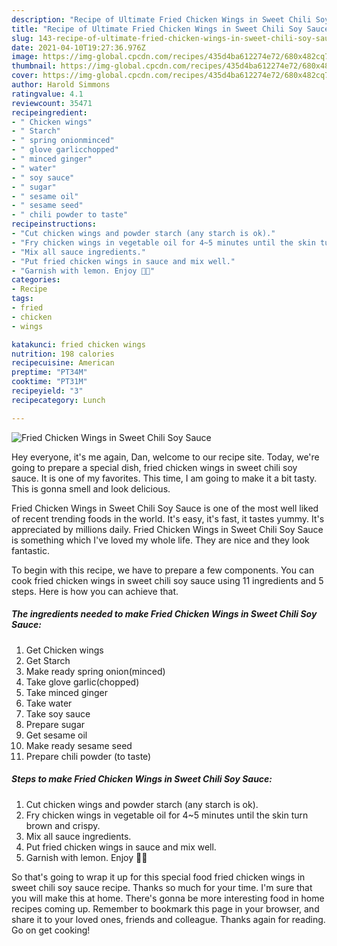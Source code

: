 ```yaml
---
description: "Recipe of Ultimate Fried Chicken Wings in Sweet Chili Soy Sauce"
title: "Recipe of Ultimate Fried Chicken Wings in Sweet Chili Soy Sauce"
slug: 143-recipe-of-ultimate-fried-chicken-wings-in-sweet-chili-soy-sauce
date: 2021-04-10T19:27:36.976Z
image: https://img-global.cpcdn.com/recipes/435d4ba612274e72/680x482cq70/fried-chicken-wings-in-sweet-chili-soy-sauce-recipe-main-photo.jpg
thumbnail: https://img-global.cpcdn.com/recipes/435d4ba612274e72/680x482cq70/fried-chicken-wings-in-sweet-chili-soy-sauce-recipe-main-photo.jpg
cover: https://img-global.cpcdn.com/recipes/435d4ba612274e72/680x482cq70/fried-chicken-wings-in-sweet-chili-soy-sauce-recipe-main-photo.jpg
author: Harold Simmons
ratingvalue: 4.1
reviewcount: 35471
recipeingredient:
- " Chicken wings"
- " Starch"
- " spring onionminced"
- " glove garlicchopped"
- " minced ginger"
- " water"
- " soy sauce"
- " sugar"
- " sesame oil"
- " sesame seed"
- " chili powder to taste"
recipeinstructions:
- "Cut chicken wings and powder starch (any starch is ok)."
- "Fry chicken wings in vegetable oil for 4~5 minutes until the skin turn brown and crispy."
- "Mix all sauce ingredients."
- "Put fried chicken wings in sauce and mix well."
- "Garnish with lemon. Enjoy 💖💝"
categories:
- Recipe
tags:
- fried
- chicken
- wings

katakunci: fried chicken wings 
nutrition: 198 calories
recipecuisine: American
preptime: "PT34M"
cooktime: "PT31M"
recipeyield: "3"
recipecategory: Lunch

---
```



![Fried Chicken Wings in Sweet Chili Soy Sauce](https://img-global.cpcdn.com/recipes/435d4ba612274e72/680x482cq70/fried-chicken-wings-in-sweet-chili-soy-sauce-recipe-main-photo.jpg)

Hey everyone, it's me again, Dan, welcome to our recipe site. Today, we're going to prepare a special dish, fried chicken wings in sweet chili soy sauce. It is one of my favorites. This time, I am going to make it a bit tasty. This is gonna smell and look delicious.

Fried Chicken Wings in Sweet Chili Soy Sauce is one of the most well liked of recent trending foods in the world. It's easy, it's fast, it tastes yummy. It's appreciated by millions daily. Fried Chicken Wings in Sweet Chili Soy Sauce is something which I've loved my whole life. They are nice and they look fantastic.




To begin with this recipe, we have to prepare a few components. You can cook fried chicken wings in sweet chili soy sauce using 11 ingredients and 5 steps. Here is how you can achieve that.

<!--inarticleads1-->

##### The ingredients needed to make Fried Chicken Wings in Sweet Chili Soy Sauce:

1. Get  Chicken wings
1. Get  Starch
1. Make ready  spring onion(minced)
1. Take  glove garlic(chopped)
1. Take  minced ginger
1. Take  water
1. Take  soy sauce
1. Prepare  sugar
1. Get  sesame oil
1. Make ready  sesame seed
1. Prepare  chili powder (to taste)




<!--inarticleads2-->

##### Steps to make Fried Chicken Wings in Sweet Chili Soy Sauce:

1. Cut chicken wings and powder starch (any starch is ok).
1. Fry chicken wings in vegetable oil for 4~5 minutes until the skin turn brown and crispy.
1. Mix all sauce ingredients.
1. Put fried chicken wings in sauce and mix well.
1. Garnish with lemon. Enjoy 💖💝




So that's going to wrap it up for this special food fried chicken wings in sweet chili soy sauce recipe. Thanks so much for your time. I'm sure that you will make this at home. There's gonna be more interesting food in home recipes coming up. Remember to bookmark this page in your browser, and share it to your loved ones, friends and colleague. Thanks again for reading. Go on get cooking!
